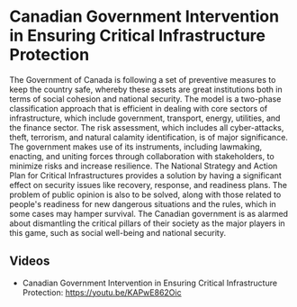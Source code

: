 # Canadian Government Intervention in Ensuring Critical Infrastructure Protection
The Government of Canada is following a set of preventive measures to keep the country safe, whereby these assets are great institutions both in terms of social cohesion and national security. The model is a two-phase classification approach that is efficient in dealing with core sectors of infrastructure, which include government, transport, energy, utilities, and the finance sector. The risk assessment, which includes all cyber-attacks, theft, terrorism, and natural calamity identification, is of major significance. The government makes use of its instruments, including lawmaking, enacting, and uniting forces through collaboration with stakeholders, to minimize risks and increase resilience. The National Strategy and Action Plan for Critical Infrastructures provides a solution by having a significant effect on security issues like recovery, response, and readiness plans. The problem of public opinion is also to be solved, along with those related to people's readiness for new dangerous situations and the rules, which in some cases may hamper survival. The Canadian government is as alarmed about dismantling the critical pillars of their society as the major players in this game, such as social well-being and national security.
## Videos
- Canadian Government Intervention in Ensuring Critical Infrastructure Protection: https://youtu.be/KAPwE862Oic
